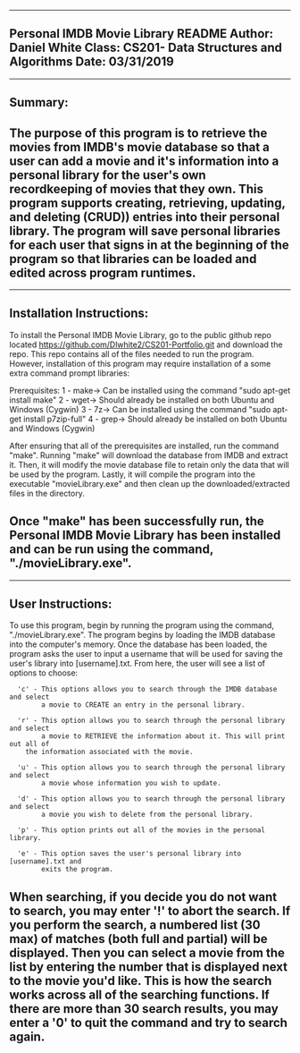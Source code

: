 -----------------------------------------------------------------------------------
Personal IMDB Movie Library README
Author: Daniel White
Class: CS201- Data Structures and Algorithms
Date: 03/31/2019
-----------------------------------------------------------------------------------



-----------------------------------------------------------------------------------
Summary:
-----------------------------------------------------------------------------------
The purpose of this program is to retrieve the movies from IMDB's movie database
so that a user can add a movie and it's information into a personal library for the
user's own recordkeeping of movies that they own. This program supports creating,
retrieving, updating, and deleting (CRUD)) entries into their personal library. The
program will save personal libraries for each user that signs in at the beginning
of the program so that libraries can be loaded and edited across program runtimes.
-----------------------------------------------------------------------------------



-----------------------------------------------------------------------------------
Installation Instructions:
-----------------------------------------------------------------------------------
To install the Personal IMDB Movie Library, go to the public github repo located
https://github.com/Dlwhite2/CS201-Portfolio.git and download the repo. This repo
contains all of the files needed to run the program. However, installation of this
program may require installation of a some extra command prompt libraries:

   Prerequisites:
     1 - make-> Can be installed using the command "sudo apt-get install make"
     2 - wget-> Should already be installed on both Ubuntu and Windows (Cygwin)
     3 - 7z->   Can be installed using the command "sudo apt-get install p7zip-full"
     4 - grep-> Should already be installed on both Ubuntu and Windows (Cygwin)

After ensuring that all of the prerequisites are installed, run the command "make".
Running "make" will download the database from IMDB and extract it. Then, it will
modify the movie database file to retain only the data that will be used by the
program. Lastly, it will compile the program into the executable "movieLibrary.exe"
and then clean up the downloaded/extracted files in the directory.

Once "make" has been successfully run, the Personal IMDB Movie Library has been
installed and can be run using the command, "./movieLibrary.exe".
-----------------------------------------------------------------------------------



-----------------------------------------------------------------------------------
User Instructions:
-----------------------------------------------------------------------------------
To use this program, begin by running the program using the command,
"./movieLibrary.exe". The program begins by loading the IMDB database into the
computer's memory. Once the database has been loaded, the program asks the user to
input a username that will be used for saving the user's library into
[username].txt. From here, the user will see a list of options to choose:

      'c' - This options allows you to search through the IMDB database and select
      	    a movie to CREATE an entry in the personal library. 
	    
      'r' - This option allows you to search through the personal library and select
      	    a movie to RETRIEVE the information about it. This will print out all of
	    the information associated with the movie.

      'u' - This option allows you to search through the personal library and select
      	    a movie whose information you wish to update.

      'd' - This option allows you to search through the personal library and select
      	    a movie you wish to delete from the personal library.

      'p' - This option prints out all of the movies in the personal library.

      'e' - This option saves the user's personal library into [username].txt and
      	    exits the program.

When searching, if you decide you do not want to search, you may enter '!' to
abort the search. If you perform the search, a numbered list (30 max) of matches
(both full and partial) will be displayed. Then you can select a movie from the list
by entering the number that is displayed next to the movie you'd like. This is how
the search works across all of the searching functions. If there are more than 30
search results, you may enter a '0' to quit the command and try to search again.
-----------------------------------------------------------------------------------